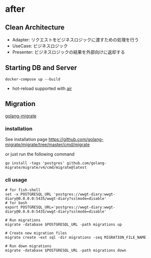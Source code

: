 # after

## Clean Architecture

- Adapter:   リクエストをビジネスロジックに渡すための処理を行う
- UseCase:   ビジネスロジック
- Presenter: ビジネスロジックの結果を外部向けに返却する


## Starting DB and Server

```shell
docker-compose up --build
```

- hot-reload supported with [air](https://github.com/cosmtrek/air)

## Migration

[golang-migrate](https://github.com/golang-migrate/migrate)

### installation

See installation page https://github.com/golang-migrate/migrate/tree/master/cmd/migrate

or just run the following command

```
go install -tags 'postgres' github.com/golang-migrate/migrate/v4/cmd/migrate@latest
```

### cli usage

```shell
# for fish-shell
set -x POSTGRESQL_URL 'postgres://wwgt-diary:wwgt-diary@0.0.0.0:5435/wwgt-diary?sslmode=disable'
# for bash
export POSTGRESQL_URL='postgres://wwgt-diary:wwgt-diary@0.0.0.0:5435/wwgt-diary?sslmode=disable'

# Run migrations
migrate -database $POSTGRESQL_URL -path migrations up

# Create new migration files
migrate create -ext sql -dir migrations -seq MIGRATION_FILE_NAME

# Run down migrations
migrate -database $POSTGRESQL_URL -path migrations down
```
